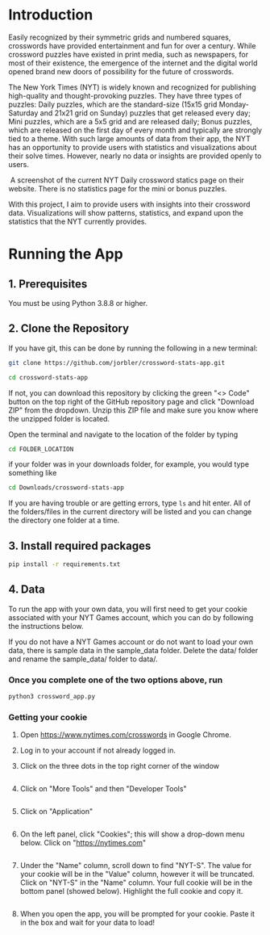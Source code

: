 # Introduction
Easily recognized by their symmetric grids and numbered squares, crosswords have provided entertainment and fun for over a century. While crossword puzzles have existed in print media, such as newspapers, for most of their existence, the emergence of the internet and the digital world opened brand new doors of possibility for the future of crosswords.
 
The New York Times (NYT) is widely known and recognized for publishing high-quality and thought-provoking puzzles. They have three types of puzzles: Daily puzzles, which are the standard-size (15x15 grid Monday-Saturday and 21x21 grid on Sunday) puzzles that get released every day; Mini puzzles, which are a 5x5 grid and are released daily; Bonus puzzles, which are released on the first day of every month and typically are strongly tied to a theme.
With such large amounts of data from their app, the NYT has an opportunity to provide users with statistics and visualizations about their solve times. However, nearly no data or insights are provided openly to users.

<img title="NYT Games statistics page" alt="" src="images/readme_images/current_stats_page.png">
A screenshot of the current NYT Daily crossword statics page on their website. There is no statistics page for the mini or bonus puzzles.

With this project, I aim to provide users with insights into their crossword data. Visualizations will show patterns, statistics, and expand upon the statistics that the NYT currently provides.

# Running the App

## 1. Prerequisites
You must be using Python 3.8.8 or higher.

## 2. Clone the Repository
If you have git, this can be done by running the following in a new terminal:

```bash
git clone https://github.com/jorbler/crossword-stats-app.git
```

```bash
cd crossword-stats-app
```

If not, you can download this repository by clicking the green "<> Code" button on the top right of the GitHub repository page and click "Download ZIP" from the dropdown. Unzip this ZIP file and make sure you know where the unzipped folder is located.

Open the terminal and navigate to the location of the folder by typing 

```bash
cd FOLDER_LOCATION
```

if your folder was in your downloads folder, for example, you would type something like 
```bash
cd Downloads/crossword-stats-app
```

If you are having trouble or are getting errors, type `ls` and hit enter. All of the folders/files in the current directory will be listed and you can change the directory one folder at a time.

## 3. Install required packages

```bash
pip install -r requirements.txt
```

## 4. Data
To run the app with your own data, you will first need to get your cookie associated with your NYT Games account, which you can do by following the instructions below.

If you do not have a NYT Games account or do not want to load your own data, there is sample data in the sample_data folder. Delete the data/ folder and rename the sample_data/ folder to data/.

### Once you complete one of the two options above, run 
```bash 
python3 crossword_app.py
```

### Getting your cookie

1. Open https://www.nytimes.com/crosswords in Google Chrome.

2. Log in to your account if not already logged in.

3. Click on the three dots in the top right corner of the window
<img title="a title" alt="" src="images/cookie_instructions/menu1.png">

4. Click on "More Tools" and then "Developer Tools"
<img title="a title" alt="" src="images/cookie_instructions/menu2.png">

5. Click on "Application"
<img title="a title" alt="" src="images/cookie_instructions/menu3.png">


6. On the left panel, click "Cookies"; this will show a drop-down menu below. Click on "https://nytimes.com"
<img title="a title" alt="" src="images/cookie_instructions/menu4.png">

7. Under the "Name" column, scroll down to find "NYT-S". The value for your cookie will be in the "Value" column, however it will be truncated. Click on "NYT-S" in the "Name" column. Your full cookie will be in the bottom panel (showed below). Highlight the full cookie and copy it.
<img title="a title" alt="" src="images/cookie_instructions/menu5.png">

8. When you open the app, you will be prompted for your cookie. Paste it in the box and wait for your data to load!





